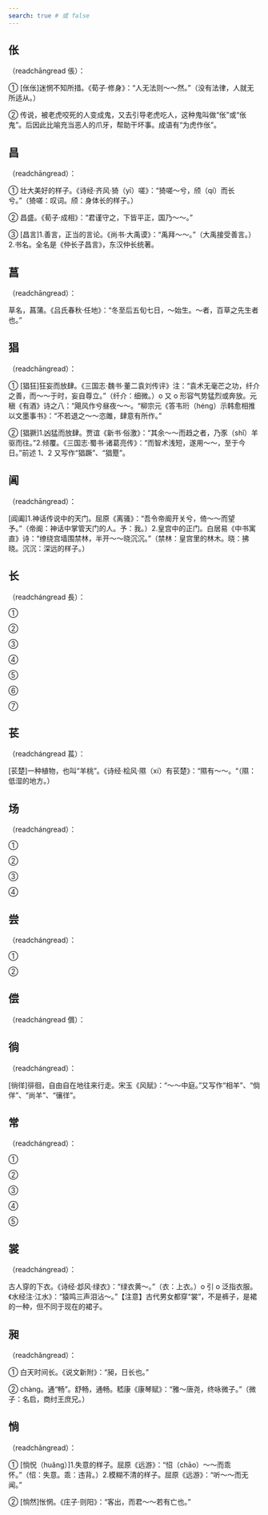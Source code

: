 ```yaml
---
search: true # 或 false
---
```


## 伥

（readchāngread 倀）：

➀ [伥伥]迷惘不知所措。《荀子·修身》：“人无法则～～然。”（没有法律，人就无所适从。）

➁ 传说，被老虎咬死的人变成鬼，又去引导老虎吃人，这种鬼叫做“伥”或“伥鬼”。后因此比喻充当恶人的爪牙，帮助干坏事。成语有“为虎作伥”。

## 昌

（readchāngread）：

➀ 壮大美好的样子。《诗经·齐风·猗（yī）嗟》：“猗嗟～兮，颀（qí）而长兮。”（猗嗟：叹词。颀：身体长的样子。）

➁ 昌盛。《荀子·成相》：“君谨守之，下皆平正，国乃～～。”

➂ [昌言]1.善言，正当的言论。《尚书·大禹谟》：“禹拜～～。”（大禹接受善言。）2.书名。全名是《仲长子昌言》，东汉仲长统著。

## 菖

（readchāngread）：

草名，菖蒲。《吕氏春秋·任地》：“冬至后五旬七日，～始生。～者，百草之先生者也。”

## 猖

（readchāngread）：

➀ [猖狂]狂妄而放肆。《三国志·魏书·董二袁刘传评》注：“袁术无毫芒之功，纤介之善，而～～于时，妄自尊立。”（纤介：细微。）o 又 o 形容气势猛烈或奔放。元稹《有酒》诗之八：“飓风作兮昼夜～～。“柳宗元《答韦珩（héng）示韩愈相推以文墨事书》：“不若退之～～恣雎，肆意有所作。”

➁ [猖獗]1.凶猛而放肆。贾谊《新书·俗激》：“其余～～而趋之者，乃豕（shǐ）羊驱而往。”2.倾覆。《三国志·蜀书·诸葛亮传》：“而智术浅短，遂用～～，至于今日。”前述 1、2 又写作“猖蹶”、“猖蹷”。

## 阊

（readchāngread）：

[阊阖]1.神话传说中的天门。屈原《离骚》：“吾令帝阍开关兮，倚～～而望予。”（帝阍：神话中掌管天门的人。予：我。）2.皇宫中的正门。白居易《中书寓直》诗：“缭绕宫墙围禁林，半开～～晓沉沉。”（禁林：皇宫里的林木。晓：拂晓。沉沉：深远的样子。）

## 长

（readchángread 長）：

➀

➁

➂

➃

➄

➅

➆

## 苌

（readchángread 萇）：

[苌楚]一种植物，也叫“羊桃”。《诗经·桧风·隰（xí）有苌楚》：“隰有～～。“（隰：低湿的地方。）

## 场

（readchángread）：

➀

➁

➂

➃

## 尝

（readchángread）：

➀

➁

## 偿

（readchángread 償）：

## 徜

（readchángread）：

[徜徉]徘徊，自由自在地往来行走。宋玉《风赋》：“～～中庭。”又写作“相羊”、“倘佯”、“尚羊”、“忀徉”。

## 常

（readchángread）：

➀

➁

➂

➃

➄

## 裳

（readchángread）：

古人穿的下衣。《诗经·邶风·绿衣》：“绿衣黄～。”（衣：上衣。）o 引 o 泛指衣服。《水经注·江水》：“猿鸣三声泪沾～。”【注意】古代男女都穿“裳”，不是裤子，是裙的一种，但不同于现在的裙子。

## 昶

（readchǎngread）：

➀ 白天时间长。《说文新附》：“昶，日长也。”

➁ chàng。通“畅”。舒畅，通畅。嵇康《康琴赋》：“雅～唐尧，终咏微子。”（微子：名启，商纣王庶兄。）

## 惝

（readchǎngread）：

➀ [惝怳（huǎng）]1.失意的样子。屈原《远游》：“怊（chāo）～～而乖怀。”（怊：失意。乖：违背。）2.模糊不清的样子。屈原《远游》：“听～～而无闻。”

➁ [惝然]怅惘。《庄子·则阳》：“客出，而君～～若有亡也。”
